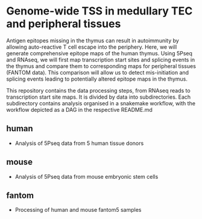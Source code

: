 # Genome-wide TSS in medullary TEC and peripheral tissues

Antigen epitopes missing in the thymus can result in autoimmunity by allowing auto-reactive T cell escape into the periphery.
Here, we will generate comprehensive epitope maps of the human thymus. Using 5Pseq and RNAseq, we will first map transcription
start sites and splicing events in the thymus and compare them to corresponding maps for peripheral tissues (FANTOM data).
This comparison will allow us to detect mis-initiation and splicing events leading to potentially altered epitope maps in the thymus.

This repository contains the data processing steps, from RNAseq reads to transcription start site maps. It is divided by data
into subdirectories. Each subdirectory contains analysis organised in a snakemake workflow, with the workflow depicted as a DAG in the 
respective README.md

## human
* Analysis of 5Pseq data from 5 human tissue donors

## mouse
* Analysis of 5Pseq data from mouse embryonic stem cells

## fantom
* Processing of human and mouse fantom5 samples
